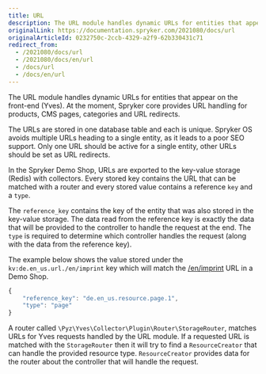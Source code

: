 ```yaml
---
title: URL
description: The URL module handles dynamic URLs for entities that appear on the front-end (Yves)
originalLink: https://documentation.spryker.com/2021080/docs/url
originalArticleId: 0232750c-2ccb-4329-a2f9-62b330431c71
redirect_from:
  - /2021080/docs/url
  - /2021080/docs/en/url
  - /docs/url
  - /docs/en/url
---
```


The URL module handles dynamic URLs for entities that appear on the front-end (Yves). At the moment, Spryker core provides URL handling for products, CMS pages, categories and URL redirects.

The URLs are stored in one database table and each is unique. Spryker OS avoids multiple URLs heading to a single entity, as it leads to a poor SEO support. Only one URL should be active for a single entity, other URLs should be set as URL redirects. 

In the Spryker Demo Shop, URLs are exported to the key-value storage (Redis) with collectors. Every stored key contains the URL that can be matched with a router and every stored value contains a reference `key` and a `type`.

The `reference_key` contains the key of the entity that was also stored in the key-value storage. The data read from the reference key is exactly the data that will be provided to the controller to handle the request at the end. The `type` is required to determine which controller handles the request (along with the data from the reference key).

The example below shows the value stored under the `kv:de.en_us.url./en/imprint` key which will match the [/en/imprint](http://zed.mysprykershop.com/en/imprint) URL in a Demo Shop.

```js
{
    "reference_key": "de.en_us.resource.page.1",
    "type": "page"
}
```

A router called `\Pyz\Yves\Collector\Plugin\Router\StorageRouter`, matches URLs for Yves requests handled by the URL module. If a requested URL is matched with the `StorageRouter` then it will try to find a `ResourceCreator` that can handle the provided resource type. `ResourceCreator` provides data for the router about the controller that will handle the request.
